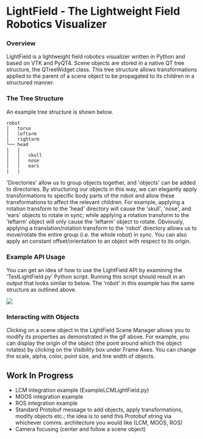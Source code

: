 # LightField - The Lightweight Field Robotics Visualizer 

### Overview  
LightField is a lightweight field robotics visualizer written in Python and based on VTK and PyQT4. Scene objects are stored in a native QT tree structure, the QTreeWidget class. This tree structure allows transformations applied to the parent of a scene object to be propagated to its children in a structured manner.  

### The Tree Structure  
An example tree structure is shown below.  

```
robot  
│   torso  
│   leftarm  
|   rightarm  
└── head
|   |
│   │   skull  
│   │   nose  
|   |   ears
|   |
```

'Directories' allow us to group objects together, and 'objects' can be added to directories. By structuring our objects in this way, we can elegantly apply transformations to specific body parts of the robot and allow these transformations to affect the relevant children. For example, applying a rotation transform to the 'head' directory will cause the 'skull', 'nose', and 'ears' objects to rotate in sync; while applying a rotation transform to the 'leftarm' object will only cause the 'leftarm' object to rotate. Obviously, applying a translation/rotation transform to the 'robot' directory allows us to move/rotate the entire group (i.e. the whole robot) in sync. You can also apply an constant offset/orientation to an object with respect to its origin.

### Example API Usage  
You can get an idea of how to use the LightField API by examining the 'TestLightField.py' Python script. Running this script should result in an output that looks similar to below. The 'robot' in this example has the same structure as outlined above.  

![](https://github.com/nicrip/LightField/blob/master/doc/LightField1.gif)  

### Interacting with Objects  
Clicking on a scene object in the LightField Scene Manager allows you to modify its properties as demonstrated in the gif above. For example, you can display the origin of the object (the point around which the object rotates) by clicking on the Visibility box under Frame Axes. You can change the scale, alpha, color, point size, and line width of objects.  

## Work In Progress
  - LCM integration example (ExampleLCMLightField.py)
  - MOOS integration example
  - ROS integration example
  - Standard Protobuf message to add objects, apply transformations, modify objects etc.; the idea is to send this Protobuf string via whichever comms. architecture you would like (LCM, MOOS, ROS)
  - Camera focusing (center and follow a scene object)
